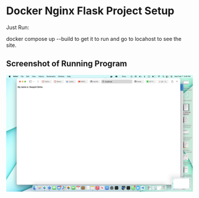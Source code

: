 # Docker Nginx Flask Project Setup

Just Run:

docker compose up --build to get it to run and go to locahost to see the site.

## Screenshot of Running Program

![Running Program](screenshots/running.png)
